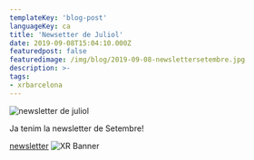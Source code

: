 ```yaml
---
templateKey: 'blog-post'
languageKey: ca
title: 'Newsetter de Juliol'
date: 2019-09-08T15:04:10.000Z
featuredpost: false
featuredimage: /img/blog/2019-09-08-newslettersetembre.jpg
description: >-
tags:
- xrbarcelona
---
```


![newsletter de juliol](/img/blog/2019-09-08-newslettersetembre.jpg)

Ja tenim la newsletter de Setembre! 

[newsletter](https://telegra.ph/XR-Barcelona-Butllet%C3%AD-Informatiu-Setembre-2019-09-04) 
![XR Banner](/img/blog/common/xr-banner.jpg)
